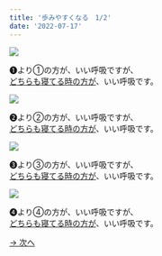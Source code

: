 ```yaml
---
title: '歩みやすくなる　1/2'
date: '2022-07-17'
---
```

![](/images/a_01_.jpg)

➊より①の方が、いい呼吸ですが、  
[どちらも寝てる時の方が]()、いい呼吸です。

![](/images/a_02_.jpg)

➋より②の方が、いい呼吸ですが、  
[どちらも寝てる時の方が]()、いい呼吸です。

![](/images/a_03_.jpg)

➌より③の方が、いい呼吸ですが、  
[どちらも寝てる時の方が]()、いい呼吸です。

![](/images/a_04_.jpg)

➍より④の方が、いい呼吸ですが、  
[どちらも寝てる時の方が]()、いい呼吸です。

[ → 次へ ](/posts/05)

